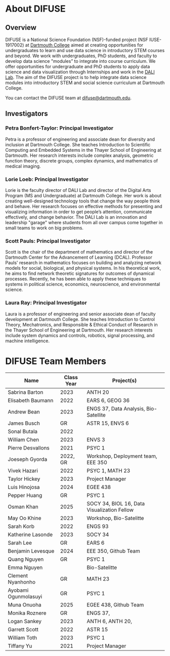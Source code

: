 # About DIFUSE

## Overview

DIFUSE is a National Science Foundation (NSF)-funded project (NSF IUSE-1917002) at <a href="www.dartmouth.edu">Dartmouth College</a> aimed at creating opportunities for undergraduates to learn and use data science in introductory STEM courses and beyond.  We work with undergraduates, PhD students, and faculty to develop data science "modules” to integrate into course curriculum.  We offer opportunities for undergraduate and PhD students to apply data science and data visualization through Internships and work in the <a href="dali.dartmouth.edu">DALI Lab</a>.  The aim of the DIFUSE project is to help integrate data science modules into introductory STEM and social science curriculum at Dartmouth College.

You can contact the DIFUSE team at <a mailto="difuse@dartmouth.edu">difuse@dartmouth.edu</a>.

## Investigators

### Petra Bonfert-Taylor: Principal Investigator

Petra is a professor of engineering and associate dean for diversity and inclusion at Dartmouth College. She teaches Introduction to Scientific Computing and Embedded Systems in the Thayer School of Engineering at Dartmouth. Her research interests include complex analysis, geometric function theory, discrete groups, complex dynamics, and mathematics of medical imaging. 

### Lorie Loeb: Principal Investigator

Lorie is the faculty director of DALI Lab and director of the Digital Arts Program (MS and Undergraduate) at Dartmouth College. Her work is about creating well-designed technology tools that change the way people think and behave. Her research focuses on effective methods for presenting and visualizing information in order to get people’s attention, communicate effectively, and change behavior. The DALI Lab is an innovation and leadership "garage" where students from all over campus come together in small teams to work on big problems. 

### Scott Pauls: Principal Investigator

Scott is the chair of the department of mathematics and director of the Dartmouth Center for the Advancement of Learning (DCAL). Professor Pauls' research in mathematics focuses on building and analyzing network models for social, biological, and physical systems. In his theoretical work, he aims to find network theoretic signatures for outcomes of dynamical processes. Recently, he has been able to apply these techniques to systems in political science, economics, neuroscience, and environmental science.

### Laura Ray: Principal Investigator

Laura is a professor of engineering and senior associate dean of faculty development at Dartmouth College. She teaches Introduction to Control Theory, Mechatronics, and Responsible & Ethical Conduct of Research in the Thayer School of Engineering at Dartmouth. Her research interests include system dynamics and controls, robotics, signal processing, and machine intelligence.

# DIFUSE Team Members 

| Name                 | Class Year  | Project(s)                                  |
|----------------------|-------------|---------------------------------------------|
| Sabrina Barton       | 2023        | ANTH 20                                     |
| Elisabeth Baumann    | 2022        | EARS 6, GEOG 36                             |
| Andrew Bean          | 2023        | ENGS 37, Data Analysis, Bio-Satellite       |
| James Busch          | GR          | ASTR 15, ENVS 6                             |
| Sonal Butala         | 2022        |                                             |
| William Chen         | 2023        | ENVS 3                                      |
| Pierre Desvallons    | 2021        | PSYC 1                                      |
| Joeseph Gyorda       | 2022, GR | Workshop, Deployment team, EEE 350          |
| Vivek Hazari         | 2022        | PSYC 1, MATH 23                             |
| Taylor Hickey        | 2023        | Project Manager                             |
| Luis Hinojosa        | 2024        | EGEE 438                                    |
| Pepper Huang         | GR          | PSYC 1                                      |
| Osman Khan           | 2025        | SOCY 34, BIOL 16, Data Visualization Fellow |
| May Oo Khine         | 2023        | Workshop, Bio-Satelitte                     |
| Sarah Korb           | 2022        | ENGS 93                                     |
| Katherine Lasonde    | 2023        | SOCY 34                                     |
| Sarah Lee            | GR          | EARS 6                                      |
| Benjamin Levesque    | 2024        | EEE 350, Github Team                        |
| Quang Nguyen         | GR          | PSYC 1                                      |
| Emma Nguyen          |             | Bio-Satelitte                               |
| Clement Nyanhonho    | GR          | MATH 23                                     |
| Ayobami Ogunmolasuyi | GR          | PSYC 1                                      |
| Muna Onuoha          | 2025        | EGEE 438, Github Team                       |
| Monika Roznere       | GR          | ENGS 37,                                    |
| Logan Sankey         | 2023        | ANTH 6, ANTH  20,                           |
| Garrett Scott        | 2022        | ASTR 15                                     |
| William Toth         | 2023        | PSYC 1                                      |
| Tiffany Yu           | 2021        | Project Manager                             |
